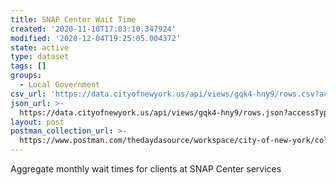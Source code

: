 ```yaml
---
title: SNAP Center Wait Time
created: '2020-11-10T17:03:10.347924'
modified: '2020-12-04T19:25:05.004372'
state: active
type: dataset
tags: []
groups:
  - Local Government
csv_url: 'https://data.cityofnewyork.us/api/views/gqk4-hny9/rows.csv?accessType=DOWNLOAD'
json_url: >-
  https://data.cityofnewyork.us/api/views/gqk4-hny9/rows.json?accessType=DOWNLOAD
layout: post
postman_collection_url: >-
  https://www.postman.com/thedaydasource/workspace/city-of-new-york/collection/15909983-a56c8ed4-debc-4ee5-8501-822f6034c3a3
---
```

Aggregate monthly wait times for clients at SNAP Center services
